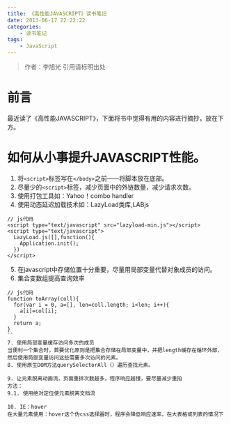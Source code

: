 ```yaml
---
title: 《高性能JAVASCRIPT》读书笔记
date: 2013-06-17 22:22:22
categories: 
	- 读书笔记
tags: 
	- JavaScript
---
```

> 作者：李旭光
> 引用请标明出处


# 前言

最近读了《高性能JAVASCRIPT》，下面将书中觉得有用的内容进行摘抄，放在下方。
# 如何从小事提升JAVASCRIPT性能。
1. 将`<script>`标签写在`</body>`之前——将脚本放在底部。
2. 尽量少的`<script>`标签，减少页面中的外链数量，减少请求次数。
3. 使用打包工具如：Yahoo！combo handler
4. 使用动态延迟加载技术如：LazyLoad类库,LABjs
```
// js代码
<script type="text/javascript" src="lazyload-min.js"></script>
<script type="text/javascript">
  LazyLoad.js([],function(){
    Application.init();
  })
</script>
```
5. 在javascript中存储位置十分重要，尽量用局部变量代替对象成员的访问。
6. 集合变数组提高查询效率
```
// js代码
function toArray(coll){
  for(var i = 0, a=[], len=coll.length; i<len; i++){
    a[i]=col[i];
  }
  return a;
}
``
7. 使用局部变量缓存访问多次的成员
当便利一个集合时，首要优化原则是把集合存储在局部变量中，并把length缓存在循环外部，然后使用局部变量访问这些需要多次访问的元素。
8. 使用原生DOM方法querySelectorAll（）遍历查找元素。

9. 让元素脱离动画流，页面重排次数越多，程序响应越慢，要尽量减少重拍
方法：
9.1. 使用绝对定位使元素脱离文档流

10. IE：hover
在大量元素使用：hover这个伪css选择器时，程序会降低响应速率，在大表格或列表的情况下